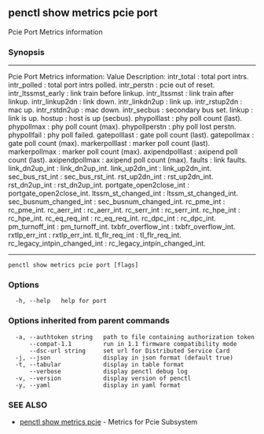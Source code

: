## penctl show metrics pcie port

Pcie Port Metrics information

### Synopsis



---------------------------------
 Pcie Port Metrics information:
Value Description:
intr_total : total port intrs.
intr_polled : total port intrs polled.
intr_perstn : pcie out of reset.
intr_ltssmst_early : link train before linkup.
intr_ltssmst : link train after  linkup.
intr_linkup2dn : link down.
intr_linkdn2up : link up.
intr_rstup2dn : mac up.
intr_rstdn2up : mac down.
intr_secbus : secondary bus set.
linkup : link is up.
hostup : host is up (secbus).
phypolllast : phy poll count (last).
phypollmax : phy poll count (max).
phypollperstn : phy poll lost perstn.
phypollfail : phy poll failed.
gatepolllast : gate poll count (last).
gatepollmax : gate poll count (max).
markerpolllast : marker poll count (last).
markerpollmax : marker poll count (max).
axipendpolllast : axipend poll count (last).
axipendpollmax : axipend poll count (max).
faults : link faults.
link_dn2up_int : link_dn2up_int.
link_up2dn_int : link_up2dn_int.
sec_bus_rst_int : sec_bus_rst_int.
rst_up2dn_int : rst_up2dn_int.
rst_dn2up_int : rst_dn2up_int.
portgate_open2close_int : portgate_open2close_int.
ltssm_st_changed_int : ltssm_st_changed_int.
sec_busnum_changed_int : sec_busnum_changed_int.
rc_pme_int : rc_pme_int.
rc_aerr_int : rc_aerr_int.
rc_serr_int : rc_serr_int. 
rc_hpe_int : rc_hpe_int.
rc_eq_req_int : rc_eq_req_int.
rc_dpc_int : rc_dpc_int.
pm_turnoff_int : pm_turnoff_int.
txbfr_overflow_int : txbfr_overflow_int.
rxtlp_err_int : rxtlp_err_int.
tl_flr_req_int : tl_flr_req_int.
rc_legacy_intpin_changed_int : rc_legacy_intpin_changed_int.


---------------------------------


```
penctl show metrics pcie port [flags]
```

### Options

```
  -h, --help   help for port
```

### Options inherited from parent commands

```
  -a, --authtoken string   path to file containing authorization token
      --compat-1.1         run in 1.1 firmware compatibility mode
      --dsc-url string     set url for Distributed Service Card
  -j, --json               display in json format (default true)
  -t, --tabular            display in table format
      --verbose            display penctl debug log
  -v, --version            display version of penctl
  -y, --yaml               display in yaml format
```

### SEE ALSO
* [penctl show metrics pcie](penctl_show_metrics_pcie.md)	 - Metrics for Pcie Subsystem

